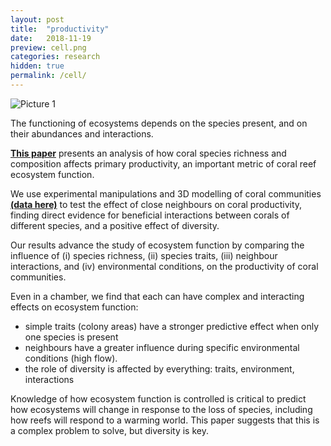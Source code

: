 ```yaml
---
layout: post
title:  "productivity"
date:   2018-11-19
preview: cell.png
categories: research
hidden: true
permalink: /cell/
---
```


![Picture 1]({{site.baseurl}}/imagesR/Mike_exp.jpg?auto=yes)

The functioning of ecosystems depends on the species present, and on their abundances and interactions.

[**This paper**](https://www.sciencedirect.com/science/article/pii/S096098221831220X) presents an analysis of how coral species richness and composition affects primary productivity, an important metric of coral reef ecosystem function.

We use experimental manipulations and 3D modelling of coral communities [**(data here)**](https://research.jcu.edu.au/researchdata/default/detail/d92d106258f6584fcfb880d79d5e6e10/) to test the effect of close neighbours on coral productivity, finding  direct evidence for beneficial interactions between corals of different species, and a positive effect of diversity.

Our results advance the study of ecosystem function by comparing the influence of (i) species richness, (ii) species traits, (iii) neighbour interactions, and (iv) environmental conditions, on the productivity of coral communities.

Even in a chamber, we find that each can have complex and interacting effects on ecosystem function:
 - simple traits (colony areas) have a stronger predictive effect when only one species is present
 - neighbours have a greater influence during specific environmental conditions (high flow).
 - the role of diversity is affected by everything: traits, environment, interactions

Knowledge of how ecosystem function is controlled is critical to predict how ecosystems will change in response to the loss of species, including how reefs will respond to a warming world. This paper suggests that this is a complex problem to solve, but diversity is key.
